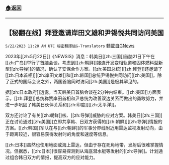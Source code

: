 ###  [:house:返回](README.md)
---


## 【秘翻在线】拜登邀请岸田文雄和尹锡悦共同访问美国
`5/22/2023 11:20 AM UTC 秘密翻譯組G-Translators` [轉載自GNews](https://gnews.org/articles/1321084)

2023年[[zh:5月22日]]《NEWSIS》消息：韩美日[[zh:三国]]首脑21日下午在[[zh:广岛]]举行了首脑会谈，考虑到[[zh:朝鲜]]接连开发变相轨道和固体燃料型新型[[zh:导弹]]的情况，确认了安保合作方案。[[zh:美国总统]][[zh:拜登]]还邀请了[[zh:日本首相]][[zh:岸田文雄]]和[[zh:韩国]]总统尹锡悦共同访问[[zh:美国]]。除了正式的国际会议之外，两国首脑同时访问[[zh:美国]]是极其罕见的。

据[[zh:日本政府]]透露，当天韩美日首脑会谈在2分钟内结束。[[zh:美国]]方面表示，[[zh:拜登]]总统称赞岸田首相和尹总统为改善双边关系而做出的勇敢努力，并进一步巩固了韩美日伙伴关系和[[zh:印度]][[zh:太平洋]]。

双方还讨论了有关[[zh:朝鲜]]核、[[zh:导弹]]威胁的应对方案。韩美日[[zh:三国]]正在讨论通过[[zh:美国]]立即共享韩、日双方获得的[[zh:朝鲜]][[zh:导弹]]情报的方案。[[zh:韩国]]军队在与[[zh:朝鲜]]的军事分界线附近用雷达监视发射动向，由于距离较近，很容易获得发射时的角度和速度等信息。

[[zh:日本]]虽然也使用地面或海上雷达，但由于存在死角地带，发射后很难掌握情况。但据悉，[[zh:日本]]很容易探测到从海底潜水艇等发射的[[zh:导弹]]。计划通过组合韩日双方的情报，提高双方的应对能力。
